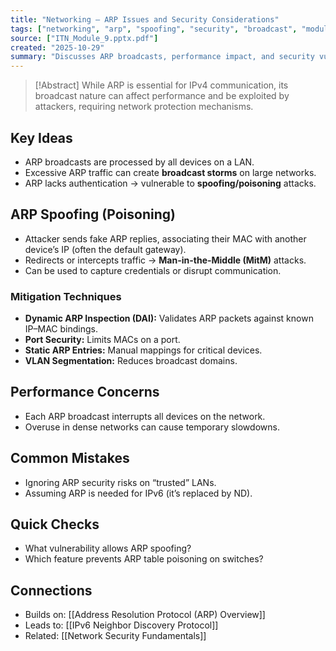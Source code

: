 ```yaml
---
title: "Networking – ARP Issues and Security Considerations"
tags: ["networking", "arp", "spoofing", "security", "broadcast", "module9"]
source: ["ITN_Module_9.pptx.pdf"]
created: "2025-10-29"
summary: "Discusses ARP broadcasts, performance impact, and security vulnerabilities such as spoofing and poisoning."
---
```


> [!Abstract]
> While ARP is essential for IPv4 communication, its broadcast nature can affect performance and be exploited by attackers, requiring network protection mechanisms.

## Key Ideas
- ARP broadcasts are processed by all devices on a LAN.  
- Excessive ARP traffic can create **broadcast storms** on large networks.  
- ARP lacks authentication → vulnerable to **spoofing/poisoning** attacks.  

## ARP Spoofing (Poisoning)
- Attacker sends fake ARP replies, associating their MAC with another device’s IP (often the default gateway).  
- Redirects or intercepts traffic → **Man-in-the-Middle (MitM)** attacks.  
- Can be used to capture credentials or disrupt communication.  

### Mitigation Techniques
- **Dynamic ARP Inspection (DAI):** Validates ARP packets against known IP–MAC bindings.  
- **Port Security:** Limits MACs on a port.  
- **Static ARP Entries:** Manual mappings for critical devices.  
- **VLAN Segmentation:** Reduces broadcast domains.

## Performance Concerns
- Each ARP broadcast interrupts all devices on the network.  
- Overuse in dense networks can cause temporary slowdowns.  

## Common Mistakes
- Ignoring ARP security risks on “trusted” LANs.  
- Assuming ARP is needed for IPv6 (it’s replaced by ND).  

## Quick Checks
- What vulnerability allows ARP spoofing?  
- Which feature prevents ARP table poisoning on switches?  

## Connections
- Builds on: [[Address Resolution Protocol (ARP) Overview]]  
- Leads to: [[IPv6 Neighbor Discovery Protocol]]  
- Related: [[Network Security Fundamentals]]